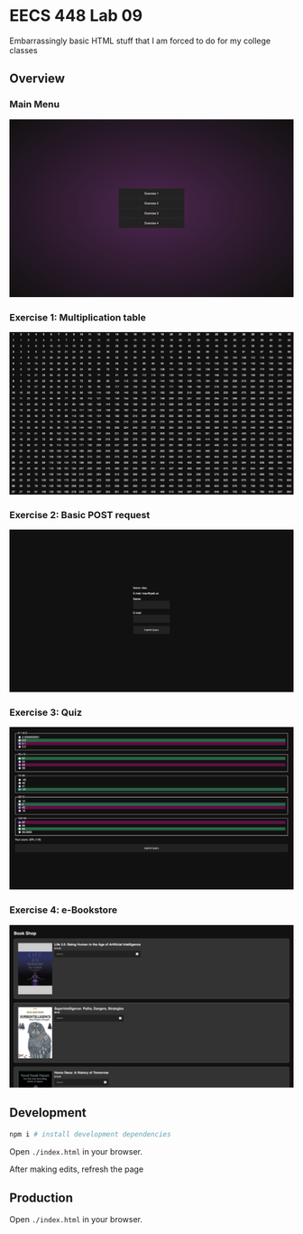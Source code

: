 # EECS 448 Lab 09

Embarrassingly basic HTML stuff that I am forced to do for my college classes

## Overview

### Main Menu

![](./docs/src/menu.png)

### Exercise 1: Multiplication table

![](./docs/src/1.png)

### Exercise 2: Basic POST request

![](./docs/src/2.png)

### Exercise 3: Quiz

![](./docs/src/3.png)

### Exercise 4: e-Bookstore

![](./docs/src/4.png)

## Development

```zsh
npm i # install development dependencies
```

Open `./index.html` in your browser.

After making edits, refresh the page

## Production

Open `./index.html` in your browser.
